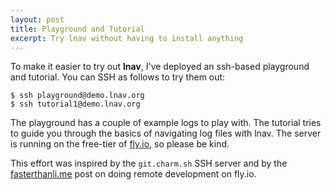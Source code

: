 ```yaml
---
layout: post
title: Playground and Tutorial
excerpt: Try lnav without having to install anything
---
```


To make it easier to try out **lnav**, I've deployed an ssh-based playground
and tutorial.  You can SSH as follows to try them out:

```console
$ ssh playground@demo.lnav.org
$ ssh tutorial1@demo.lnav.org
```

<script id="asciicast-HiiUMMmRKZh0uCVKm1Uw8WLlw"
        src="https://asciinema.org/a/HiiUMMmRKZh0uCVKm1Uw8WLlw.js"
        async>
</script>

The playground has a couple of example logs to play with.  The tutorial
tries to guide you through the basics of navigating log files with lnav.
The server is running on the free-tier of [fly.io](https://fly.io), so
please be kind.

This effort was inspired by the `git.charm.sh` SSH server and by the
[fasterthanli.me](https://fasterthanli.me/articles/remote-development-with-rust-on-fly-io)
post on doing remote development on fly.io.
